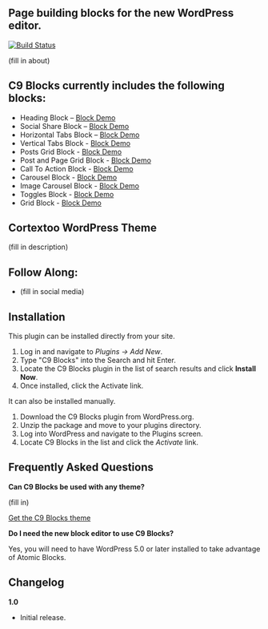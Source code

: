 ## Page building blocks for the new WordPress editor.

[![Build Status](https://travis-ci.org/covertnine/c9-blocks.svg?branch=master)](https://travis-ci.org/covertnine/c9-blocks)

(fill in about)

## C9 Blocks currently includes the following blocks:

* Heading Block  – [Block Demo]()
* Social Share Block  – [Block Demo]()
* Horizontal Tabs Block  – [Block Demo]()
* Vertical Tabs Block - [Block Demo]()
* Posts Grid Block - [Block Demo]()
* Post and Page Grid Block - [Block Demo]()
* Call To Action Block - [Block Demo]()
* Carousel Block - [Block Demo]()
* Image Carousel Block - [Block Demo]()
* Toggles Block - [Block Demo]()
* Grid Block - [Block Demo]()

## Cortextoo WordPress Theme
(fill in description)

## Follow Along:

* (fill in social media)

## Installation

This plugin can be installed directly from your site.

1. Log in and navigate to _Plugins &rarr; Add New_.
2. Type "C9 Blocks" into the Search and hit Enter.
3. Locate the C9 Blocks plugin in the list of search results and click **Install Now**.
4. Once installed, click the Activate link.

It can also be installed manually.

1. Download the C9 Blocks plugin from WordPress.org.
2. Unzip the package and move to your plugins directory.
3. Log into WordPress and navigate to the Plugins screen.
4. Locate C9 Blocks in the list and click the *Activate* link.

## Frequently Asked Questions

**Can C9 Blocks be used with any theme?**

(fill in)

[Get the C9 Blocks theme]()

**Do I need the new block editor to use C9 Blocks?**

Yes, you will need to have WordPress 5.0 or later installed to take advantage of Atomic Blocks.

## Changelog

**1.0**
* Initial release.